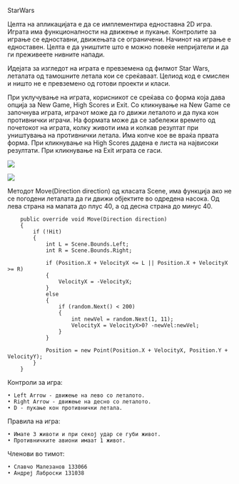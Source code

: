 StarWars

Целта на апликацијата е да се имплементира едноставна 2D игра. Играта има функционалности на движење и пукање.
Контролите за играње се едноставни, движењата се ограничени. Начинот на играње е едноставен.
Целта е да уништите што е можно повеќе непријатели и да ги преживеете нивните напади.

Идејата за изгледот на играта е превземена од филмот Star Wars, леталата од тамошните летала кои се среќаваат.
Целиод код е смислен и ништо не е превземено од готови проекти и класи.

При уклучување на играта, корисникот се среќава со форма која дава опција за New Game, High Scores и Exit.
Со кликнување на New Game се започнува играта, играчот може да го движи леталото и да пука кон противнички играчи.
На формата може да се забележи времето од почетокот на играта, колку животи има и колкав резултат при уништувања на противнички летала. Има копче кое ве враќа првата форма. При кликнување на High Scores дадена е листа на највисоки резултати. При кликнување на Exit играта се гаси.

  ![](http://i.imgur.com/Vr5UHbx.png)

  ![](http://i.imgur.com/8kXxWVY.png)

Методот Move(Direction direction) од класата Scene, има функција ако не се погодени леталата да ги движи објектите во одредена насока. Од лева страна на мапата до плус 40, а од десна страна до минус 40.


        public override void Move(Direction direction)
        {
            if (!Hit)
            {
                int L = Scene.Bounds.Left;
                int R = Scene.Bounds.Right;

                if (Position.X + VelocityX <= L || Position.X + VelocityX >= R)
                {
                    VelocityX = -VelocityX;
                }
                else
                {
                    if (random.Next() < 200)
                    {
                        int newVel = random.Next(1, 11);
                        VelocityX = VelocityX>0? -newVel:newVel;
                    }
                }

                Position = new Point(Position.X + VelocityX, Position.Y + VelocityY);
            }
        }


Контроли за игра:

    • Left Arrow - движење на лево со леталото.
    • Right Arrow - движење на десно со леталото.
    • D - пукање кон противнички летала.

Правила на игра:

    • Имате 3 животи и при секој удар се губи живот.
    • Противничките авиони имаат 1 живот.

Членови во тимот:
    
    • Славчо Малезанов 133066
    • Андреј Лаброски 131038
